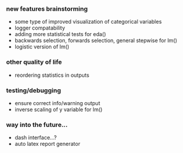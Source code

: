 ### new features brainstorming

- some type of improved visualization of categorical variables
- logger compatability
- adding more statistical tests for eda()
- backwards selection, forwards selection, general stepwise for lm()
- logistic version of lm()



### other quality of life

- reordering statistics in outputs




### testing/debugging

- ensure correct info/warning output
- inverse scaling of y variable for lm()



### way into the future...

- dash interface...?
- auto latex report generator



